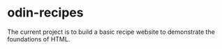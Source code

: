 # odin-recipes

The current project is to build a basic recipe website to demonstrate the foundations of HTML.